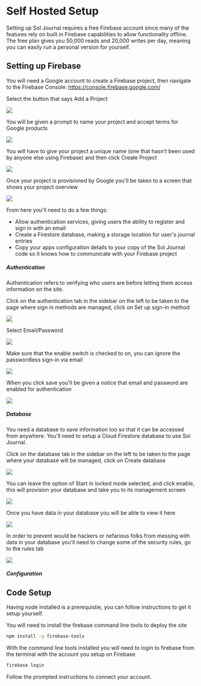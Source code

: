 # Self Hosted Setup

Setting up Sol Journal requires a free Firebase account since many of the features rely on built in Firebase capabilities to allow functionality offline. The free plan gives you 50,000 reads and 20,000 writes per day, meaning you can easily run a personal version for yourself.


## Setting up Firebase

You will need a Google account to create a Firebase project, then navigate to the Firebase Console: https://console.firebase.google.com/

Select the button that says Add a Project

![](https://raw.githubusercontent.com/gillkyle/images/master/sol-journal-setup/1.png)

You will be given a prompt to name your project and accept terms for Google products

![](https://raw.githubusercontent.com/gillkyle/images/master/sol-journal-setup/2.png)

You will have to give your project a unique name (one that hasn't been used by anyone else using Firebase) and then click Create Project

![](https://raw.githubusercontent.com/gillkyle/images/master/sol-journal-setup/3.png)

Once your project is provisioned by Google you'll be taken to a screen that shows your project overview

![](https://raw.githubusercontent.com/gillkyle/images/master/sol-journal-setup/4.png)

From here you'll need to do a few things:

- Allow authentication services, giving users the ability to register and sign in with an email
- Create a Firestore database, making a storage location for user's journal entries
- Copy your apps configuration details to your copy of the Sol Journal code so it knows how to communicate with your Firebase project

##### Authentication

Authentication refers to verifying who users are before letting them access information on the site.

Click on the authentication tab in the sidebar on the left to be taken to the page where sign in methods are managed, click on Set up sign-in method

![](https://raw.githubusercontent.com/gillkyle/images/master/sol-journal-setup/6.png)

Select Email/Password

![](https://raw.githubusercontent.com/gillkyle/images/master/sol-journal-setup/7.png)

Make sure that the enable switch is checked to on, you can ignore the passwordless sign-in via email

![](https://raw.githubusercontent.com/gillkyle/images/master/sol-journal-setup/9.png)

When you click save you'll be given a notice that email and password are enabled for authentication

![](https://raw.githubusercontent.com/gillkyle/images/master/sol-journal-setup/10.png)

##### Database

You need a database to save information too so that it can be accessed from anywhere. You'll need to setup a Cloud Firestore database to use Sol Journal.

Click on the database tab in the sidebar on the left to be taken to the page where your database will be managed, click on Create database

![](https://raw.githubusercontent.com/gillkyle/images/master/sol-journal-setup/11.png)

You can leave the option of Start in locked mode selected, and click enable, this will provision your database and take you to its management screen

![](https://raw.githubusercontent.com/gillkyle/images/master/sol-journal-setup/12.png)

Once you have data in your database you will be able to view it here

![](https://raw.githubusercontent.com/gillkyle/images/master/sol-journal-setup/13.png)

In order to prevent would be hackers or nefarious folks from messing with data in your database you'll need to change some of the security rules, go to the rules tab

![](https://raw.githubusercontent.com/gillkyle/images/master/sol-journal-setup/14.png)

##### Configuration

## Code Setup

Having node installed is a prerequistie, you can follow instructions to get it setup yourself.

You will need to install the firebase command line tools to deploy the site

```bash
npm install -g firebase-tools
```

With the command line tools installed you will need to login to firebase from the terminal with the account you setup on Firebase

```bash
firebase login
```

Follow the prompted instructions to connect your account.
